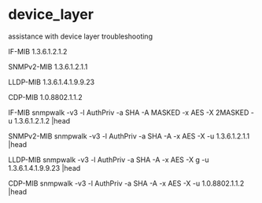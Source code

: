 # device_layer
assistance with device layer troubleshooting


IF-MIB 1.3.6.1.2.1.2


SNMPv2-MIB 1.3.6.1.2.1.1


LLDP-MIB 1.3.6.1.4.1.9.9.23


CDP-MIB 1.0.8802.1.1.2


IF-MIB snmpwalk -v3 -l AuthPriv -a SHA -A MASKED -x AES -X 2MASKED -u <user> <target> 1.3.6.1.2.1.2 |head

SNMPv2-MIB snmpwalk -v3 -l AuthPriv -a SHA -A -x AES -X -u <user> <target> 1.3.6.1.2.1.1 |head

LLDP-MIB snmpwalk -v3 -l AuthPriv -a SHA -A -x AES -X g -u <user> <target> 1.3.6.1.4.1.9.9.23 |head

CDP-MIB snmpwalk -v3 -l AuthPriv -a SHA -A -x AES -X -u <user> <target> 1.0.8802.1.1.2 |head
